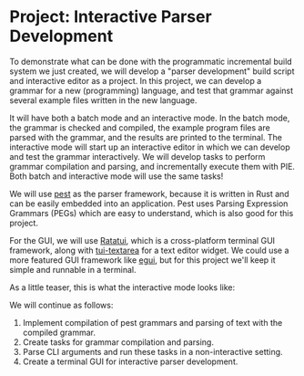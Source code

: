 # Project: Interactive Parser Development

To demonstrate what can be done with the programmatic incremental build system we just created, we will develop a "parser development" build script and interactive editor as a project.
In this project, we can develop a grammar for a new (programming) language, and test that grammar against several example files written in the new language.

It will have both a batch mode and an interactive mode.
In the batch mode, the grammar is checked and compiled, the example program files are parsed with the grammar, and the results are printed to the terminal.
The interactive mode will start up an interactive editor in which we can develop and test the grammar interactively.
We will develop tasks to perform grammar compilation and parsing, and incrementally execute them with PIE.
Both batch and interactive mode will use the same tasks!

We will use [pest](https://pest.rs/) as the parser framework, because it is written in Rust and can be easily embedded into an application.
Pest uses Parsing Expression Grammars (PEGs) which are easy to understand, which is also good for this project.

For the GUI, we will use [Ratatui](https://ratatui.rs/), which is a cross-platform terminal GUI framework, along with [tui-textarea](https://github.com/rhysd/tui-textarea) for a text editor widget.
We could use a more featured GUI framework like [egui](https://github.com/emilk/egui), but for this project we'll keep it simple and runnable in a terminal.

As a little teaser, this is what the interactive mode looks like:

<script src="https://asciinema.org/a/VfP8uiZ0MSs5QgzY0BhIxKp6L.js" id="asciicast-VfP8uiZ0MSs5QgzY0BhIxKp6L" async data-autoplay="true" data-loop="true" data-speed="1.25" data-idleTimeLimit="1" data-theme="solarized-dark"></script>
[//]: # (![Interactive mode demo]&#40;demo.gif&#41;)

We will continue as follows:

1) Implement compilation of pest grammars and parsing of text with the compiled grammar.
2) Create tasks for grammar compilation and parsing.
3) Parse CLI arguments and run these tasks in a non-interactive setting.
4) Create a terminal GUI for interactive parser development.
